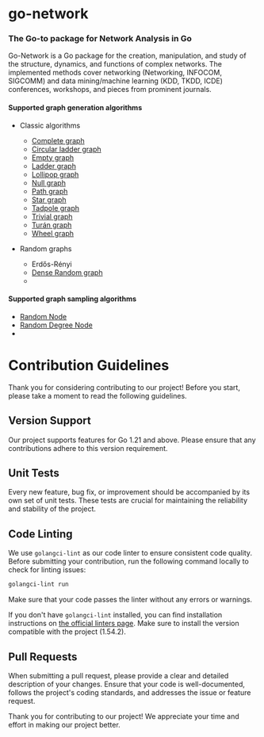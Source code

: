 # go-network
### The Go-to package for Network Analysis in Go

Go-Network is a Go package for the creation, manipulation, and study of the structure, dynamics, and functions of complex networks. The implemented methods cover networking (Networking, INFOCOM, SIGCOMM) and data mining/machine learning (KDD, TKDD, ICDE) conferences, workshops, and pieces from prominent journals.

#### Supported graph generation algorithms
- Classic algorithms
  - [Complete graph]()
  - [Circular ladder graph]()
  - [Empty graph]()
  - [Ladder graph]()
  - [Lollipop graph]()
  - [Null graph]()
  - [Path graph]()
  - [Star graph]()
  - [Tadpole graph]()
  - [Trivial graph]()
  - [Turán graph]()
  - [Wheel graph]() 

- Random graphs
  - Erdős-Rényi
  - [Dense Random graph]()
  - 

#### Supported graph sampling algorithms
 - [Random Node]()
 - [Random Degree Node]()
 - 


# Contribution Guidelines

Thank you for considering contributing to our project! Before you start, please take a moment to read the following guidelines.

## Version Support

Our project supports features for Go 1.21 and above. Please ensure that any contributions adhere to this version requirement.

## Unit Tests

Every new feature, bug fix, or improvement should be accompanied by its own set of unit tests. These tests are crucial for maintaining the reliability and stability of the project.

## Code Linting

We use `golangci-lint` as our code linter to ensure consistent code quality. Before submitting your contribution, run the following command locally to check for linting issues:

```bash
golangci-lint run
```

Make sure that your code passes the linter without any errors or warnings.

If you don't have `golangci-lint` installed, you can find installation instructions on [the official linters page](https://golangci-lint.run). Make sure to install the version compatible with the project (1.54.2).

## Pull Requests
When submitting a pull request, please provide a clear and detailed description of your changes. Ensure that your code is well-documented, follows the project's coding standards, and addresses the issue or feature request.

Thank you for contributing to our project! We appreciate your time and effort in making our project better.
